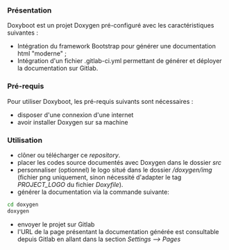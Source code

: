 ### Présentation

Doxyboot est un projet Doxygen pré-configuré avec les caractéristiques suivantes :
- Intégration du framework Bootstrap pour générer une documentation html "moderne" ;
- Intégration d'un fichier .gitlab-ci.yml permettant de générer et déployer la documentation sur Gitlab.

### Pré-requis
Pour utiliser Doxyboot, les pré-requis suivants sont nécessaires :
- disposer d'une connexion d'une internet
- avoir installer Doxygen sur sa machine

### Utilisation
- clôner ou télécharger ce *repository*.
- placer les codes source documentés avec Doxygen dans le dossier *src*
- personnaliser (optionnel) le logo situé dans le dossier */doxygen/img* (fichier png uniquement, sinon nécessité d'adapter le tag *PROJECT_LOGO* du fichier *Doxyfile*).
- générer la documentation via la commande suivante:
``` bash
cd doxygen
doxygen
```
- envoyer le projet sur Gitlab
- l'URL de la page présentant la documentation générée est consultable depuis Gitlab en allant dans la section *Settings --> Pages*

